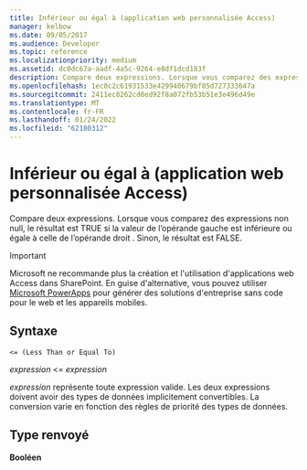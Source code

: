 ```yaml
---
title: Inférieur ou égal à (application web personnalisée Access)
manager: kelbow
ms.date: 09/05/2017
ms.audience: Developer
ms.topic: reference
ms.localizationpriority: medium
ms.assetid: dc0dc67a-aadf-4a5c-9264-e8df1dcd183f
description: Compare deux expressions. Lorsque vous comparez des expressions non null, le résultat est TRUE si la valeur de l’opérande gauche est inférieure ou égale à celle de l’opérande droit . Sinon, le résultat est FALSE.
ms.openlocfilehash: 1ec0c2c61931533e429940679bf05d727333647a
ms.sourcegitcommit: 2411ec8262cd0ed92f8a072fb53b51e3e496d49e
ms.translationtype: MT
ms.contentlocale: fr-FR
ms.lasthandoff: 01/24/2022
ms.locfileid: "62180312"
---
```

# <a name="less-than-or-equal-to-access-custom-web-app"></a>Inférieur ou égal à (application web personnalisée Access)

Compare deux expressions. Lorsque vous comparez des expressions non null, le résultat est TRUE si la valeur de l’opérande gauche est inférieure ou égale à celle de l’opérande droit . Sinon, le résultat est FALSE.
  
> [!IMPORTANT]
> Microsoft ne recommande plus la création et l'utilisation d'applications web Access dans SharePoint. En guise d'alternative, vous pouvez utiliser [Microsoft PowerApps](https://powerapps.microsoft.com/) pour générer des solutions d'entreprise sans code pour le web et les appareils mobiles. 
  
## <a name="syntax"></a>Syntaxe

`<= (Less Than or Equal To)`

*expression*  \<=  *expression* 
  
*expression*  représente toute expression valide. Les deux expressions doivent avoir des types de données implicitement convertibles. La conversion varie en fonction des règles de priorité des types de données. 
  
## <a name="return-type"></a>Type renvoyé

**Booléen**
  


